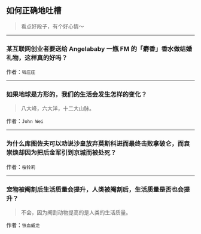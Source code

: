## 如何正确地吐槽

> 看点好段子，有个好心情～


 
---

### 某互联网创业者要送给 Angelababy 一瓶 FM 的「麝香」香水做结婚礼物，这样真的好吗？

> 


作者：`钱庄庄`

---

### 如果地球是方形的，我们的生活会发生怎样的变化？

> 八大峰，六大洋，十二大山脉。


作者：`John Wei`

---

### 为什么库图佐夫可以劝说沙皇放弃莫斯科进而最终击败拿破仑，而袁崇焕却因为把后金军引到京城而被处死？

> 


作者：`桜铃莉`

---

### 宠物被阉割后生活质量会提升，人类被阉割后，生活质量是否也会提升？

> 不会，因为阉割动物提高的是人类的生活质量。


作者：`铁血威龙`